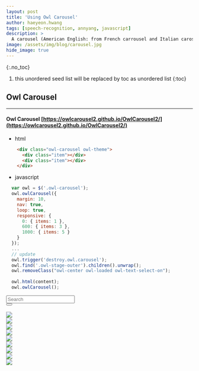 ```yaml
---
layout: post
title: 'Using Owl Carousel' 
author: haeyeon.hwang
tags: [speech-recognition, annyang, javascript]
description: >
  A carousel (American English: from French carrousel and Italian carosello), roundabout (British English), or merry-go-round, is a type of amusement ride consisting of a rotating circular platform with seats for riders. `wiki`
image: /assets/img/blog/carousel.jpg
hide_image: true
---
```


{:.no_toc}
1. this unordered seed list will be replaced by toc as unordered list
{:toc}

## **Owl Carousel**

---

#### Owl Carousel [https://owlcarousel2.github.io/OwlCarousel2/](https://owlcarousel2.github.io/OwlCarousel2/)

- html
~~~html
    <div class="owl-carousel owl-theme">
      <div class="item"></div>
      <div class="item"></div>
    </div>
~~~

- javascript
~~~javascript
  var owl = $('.owl-carousel'); 
  owl.owlCarousel({
    margin: 10,
    nav: true,
    loop: true,
    responsive: {
      0: { items: 1 },
      600: { items: 3 },
      1000: { items: 5 }
    }
  });
  ...
  // update
  owl.trigger('destroy.owl.carousel'); 
  owl.find('.owl-stage-outer').children().unwrap();
  owl.removeClass("owl-center owl-loaded owl-text-select-on");
  
  owl.html(content);
  owl.owlCarousel();
~~~

<link href="/assets/css/bootstrap-3.1.1.min.css" rel="stylesheet" type="text/css"/>
<link href="/assets/css/hydejack-8.4.0.css" rel="stylesheet" type="text/css"/>
<link href="/assets/css/owl.carousel.min.css" rel="stylesheet" type="text/css"/>
<script src="/assets/js/jquery-1.10.2.min.js"></script>
<script src="/assets/js/jquery-ui-1.10.4.min.js"></script>
<script src="/assets/js/bootstrap-3.1.1.min.js"></script>


<div id='carousel-demo-block' class='container-fluid'>
  <div class="row">
    <div class="input-group input-group-lg">
      <input type="text" id="carousel-demo-input" class="form-control" placeholder="Search">
      <div class="input-group-btn">
        <button id="carousel-demo-btn" class="btn btn-default" type="submit"><i class="glyphicon glyphicon-search"></i></button>
      </div>
      <br>
    </div>
    <div class="owl-carousel owl-theme" id="carousel-demo">
      <div class="item">
        <img src="https://s3-us-west-2.amazonaws.com/s.cdpn.io/82/orange-tree.jpg" />
      </div>
      <div class="item">
        <img src="https://s3-us-west-2.amazonaws.com/s.cdpn.io/82/submerged.jpg" />
      </div>
      <div class="item">
        <img src="https://s3-us-west-2.amazonaws.com/s.cdpn.io/82/look-out.jpg" />
      </div>
      <div class="item">
        <img src="https://s3-us-west-2.amazonaws.com/s.cdpn.io/82/one-world-trade.jpg" />
      </div>
      <div class="item">
        <img src="https://s3-us-west-2.amazonaws.com/s.cdpn.io/82/drizzle.jpg" />
      </div>
      <div class="item">
        <img src="https://s3-us-west-2.amazonaws.com/s.cdpn.io/82/cat-nose.jpg" />
      </div>
      <div class="item">
        <img src="https://s3-us-west-2.amazonaws.com/s.cdpn.io/82/contrail.jpg" />
      </div>
      <div class="item">
        <img src="https://s3-us-west-2.amazonaws.com/s.cdpn.io/82/golden-hour.jpg" />
      </div>
      <div class="item">
        <img src="https://s3-us-west-2.amazonaws.com/s.cdpn.io/82/flight-formation.jpg" />
      </div>
    </div>

  </div>
</div>

<script type='text/javascript'>

jQuery(document).ready(function($) {
  var owl = $('.owl-carousel'); 
  //var owl = $('.owl-carousel');
  //owl.on('initialize.owl.carousel initialized.owl.carousel initialize.owl.carousel initialize.owl.carousel ' +
  //        'resize.owl.carousel resized.owl.carousel refresh.owl.carousel refreshed.owl.carousel ' +
  //        'update.owl.carousel updated.owl.carousel drag.owl.carousel dragged.owl.carousel ' +
  //        'translate.owl.carousel translated.owl.carousel to.owl.carousel changed.owl.carousel append.owl.carousel' +
  //        'next.owl.carousel prev.owl.carousel to.owl.carousel destroy.owl.carousel replace.owl.carousel add.owl.carousel remove.owl.carousel ',
  owl.on('changed.owl.carousel', function(e) {
      console.log(e);
  });
  console.log($(".owl-carousel .item").length);
              
  owl.owlCarousel({
    margin: 10,
    nav: true,
    loop: true,
    responsive: {
      0: { items: 1 },
      600: { items: 3 },
      1000: { items: 5 }
    }
  });

  function carousel_getjson_flickr(tag) {
    owl.trigger('destroy.owl.carousel'); 
    owl.find('.owl-stage-outer').children().unwrap();
    owl.removeClass("owl-center owl-loaded owl-text-select-on");

    var key = 'a828a6571bb4f0ff8890f7a386d61975';
    var url = 'https://api.flickr.com/services/rest/?method=flickr.photos.search&format=json&nojsoncallback=1&api_key=' + key + '&tags=' + tag + '&safe_search=1&per_page=20'
  
    $.getJSON(url, function (data) {
      var h = '';
      $.each(data.photos.photo, function (i, t) {
        var image = 'https://farm' + t.farm + '.staticflickr.com/' + t.server + '/' + t.id + '_' + t.secret + '_n.jpg';
        h += '<div class="item">';
        h += '      <img src="' + image + '" class="img-responsive" alt="">';
        h += '</div>';
      });
      owl.html(h);
      owl.owlCarousel();
    });
  }

  document.querySelector('#carousel-demo-btn').onclick = function() {
    carousel_getjson_flickr(document.querySelector('#carousel-demo-input').value);
    owl = $('.owl-carousel');
  }

  $('#carousel-demo-input').keyup(function(e) {
    if (e.keyCode == 13) carousel_getjson_flickr(document.querySelector('#carousel-demo-input').value);    
  });
});
</script>
<script src="/assets/js/owl.carousel.min.js"></script>

